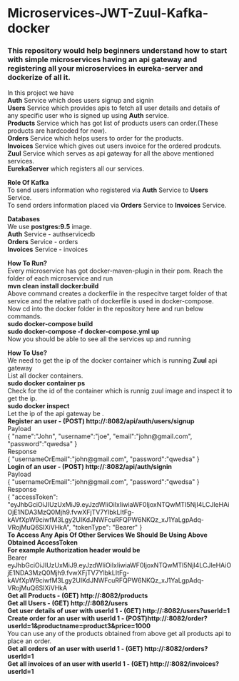 # Microservices-JWT-Zuul-Kafka-docker
### This repository would help beginners understand how to start with simple microservices having an api gateway and registering all your microservices in eureka-server and dockerize of all it.
<p>  
  In this project we have</br>
  <b>Auth</b> Service which does users signup and signin </br>
  <b>Users</b> Service which provides apis to fetch all user details and details of any specific user who is signed up using <b>Auth</b> service.</br>
  <b>Products</b> Service which has got list of products users can order.(These products are hardcoded for now).</br>
  <b>Orders</b> Service which helps users to order for the products. </br>
  <b>Invoices</b> Service which gives out users invoice for the ordered prodcuts.</br>
  <b>Zuul</b> Service which serves as api gateway for all the above mentioned services.</br>
  <b>EurekaServer</b> which registers all our services. </br>
</p>
<p>
  <b>Role Of Kafka</b> </br>
  To send users information who registered via <b>Auth</b> Service to <b>Users</b> Service.</br>
  To send orders information placed via <b>Orders</b> Service to <b>Invoices</b> Service. </br>
</p>
<p>
  <b>Databases</b> </br>
  We use <b>postgres:9.5</b> image.</br>
  <b>Auth</b> Service - authservicedb </br>
  <b>Orders</b> Service - orders </br>
  <b>Invoices</b> Service - invoices </br> 
</p>
<p>
  <b>How To Run?</b> </br>
  Every microservice has got docker-maven-plugin in their pom. Reach the folder of each microservice and run </br>
  <b> mvn clean install docker:build </b> </br>
  Above command creates a dockerfile in the respecitve target folder of that service and the relative path of dockerfile is     used in docker-compose.</br>
  Now cd into the docker folder in the repository here and run below commands.</br>
  <b>sudo docker-compose build</b> </br>
  <b>sudo docker-compose -f docker-compose.yml up</b> </br>
  Now you should be able to see all the services up and running
</p>
<p>
  <b>How To Use?</b> </br>
  We need to get the ip of the docker container which is running <b>Zuul</b> api gateway</br>
  List all docker containers.</br>
  <b>sudo docker container ps</b></br>
  Check for the id of the container which is runnig zuul image and inspect it to get the ip.</br>
  <b>sudo docker inspect <container_id></b></br>
  Let the ip of the api gateway be <ip_gateway>. </br>
  <b> Register an user - (POST) http://<ip_gateway>:8082/api/auth/users/signup</b> </br>
  Payload </br>
  {
  "name":"John",
  "username":"joe",
  "email":"john@gmail.com",
  "password":"qwedsa"
  }</br>
  Response</br>
  {
   "usernameOrEmail":"john@gmail.com",
   "password":"qwedsa"
  }</br>
 <b> Login of an user - (POST) http://<ip_gateway>:8082/api/auth/signin </b> </br>
  Payload </br>
  {
  "usernameOrEmail":"john@gmail.com",
  "password":"qwedsa"
  }</br>
  Response</br>
  {
  "accessToken": "eyJhbGciOiJIUzUxMiJ9.eyJzdWIiOiIxIiwiaWF0IjoxNTQwMTI5NjI4LCJleHAiOjE1NDA3MzQ0Mjh9.fvwXFjTV7YlbkLItFg-              kAVfXpW9ciwfM3Lgy2UIKdJNWFcuRFQPW6NKQz_xJ1YaLgpAdq-VRojMuQ6SIXiVHkA",
   "tokenType": "Bearer"
}</br>
<b> To Access Any Apis Of Other Services We Should Be Using Above Obtained AccessToken </b> </br>
<b> For example Authorization header would be </b></br> 
Bearer eyJhbGciOiJIUzUxMiJ9.eyJzdWIiOiIxIiwiaWF0IjoxNTQwMTI5NjI4LCJleHAiOjE1NDA3MzQ0Mjh9.fvwXFjTV7YlbkLItFg-              kAVfXpW9ciwfM3Lgy2UIKdJNWFcuRFQPW6NKQz_xJ1YaLgpAdq-VRojMuQ6SIXiVHkA </br>
<b>Get all Products - (GET) http://<ip_gateway>:8082/products</b></br>
<b>Get all Users - (GET) http://<ip_gateway>:8082/users</b></br>
<b>Get user details of user with userId 1 - (GET)  http://<ip_gateway>:8082/users?userId=1</b></br>
<b>Create order for an user with userId 1 - (POST)http://<ip_gateway>:8082/order?userId=1&productname=product3&price=1000</b></br>
You can use any of the products obtained from above get all products api to place an order.</br>
<b>Get all orders of an user with userId 1 - (GET) http://<ip_gateway>:8082/orders?userId=1</b></br>
<b>Get all invoices of an user with userId 1 - (GET) http://<ip_gateway>:8082/invoices?userId=1</b></br>
</p>
